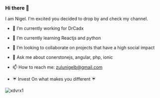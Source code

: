 ### Hi there 👋

I am Nigel. I'm excited you decided to drop by and check my channel.

- 🔭 I’m currently working for DrCadx
- 🌱 I’m currently learning Reactjs and python 
- 👯 I’m looking to collaborate on projects that have a high social impact
- 💬 Ask me about conerstonejs, angular, php, ionic
- 📫 How to reach me: zulunigelb@gmail.com

- ☔ Invest On what makes you different ☔

<p align="left"> 
  <img src="https://komarev.com/ghpvc/?username=nigelreign&label=PROFILE+VIEWS" alt="xdvrx1" /> <a href="https://xdvrx1.github.io/"></a>
</p>
